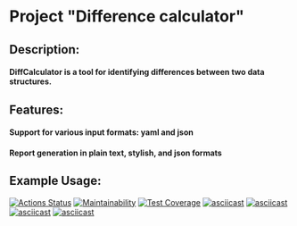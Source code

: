 # Project "Difference calculator"
## Description:
#### DiffCalculator is a tool for identifying differences between two data structures.
## Features:
#### Support for various input formats: yaml and json
#### Report generation in plain text, stylish, and json formats
## Example Usage:
[![Actions Status](https://github.com/SaliAbdullaeva/java-project-71/actions/workflows/hexlet-check.yml/badge.svg)](https://github.com/SaliAbdullaeva/java-project-71/actions)
[![Maintainability](https://api.codeclimate.com/v1/badges/441c3660842a050f496d/maintainability)](https://codeclimate.com/github/SaliAbdullaeva/java-project-71/maintainability)
[![Test Coverage](https://api.codeclimate.com/v1/badges/441c3660842a050f496d/test_coverage)](https://codeclimate.com/github/SaliAbdullaeva/java-project-71/test_coverage)
[![asciicast](https://asciinema.org/a/673710.svg)](https://asciinema.org/a/673710)
[![asciicast](https://asciinema.org/a/674626.svg)](https://asciinema.org/a/674626)
[![asciicast](https://asciinema.org/a/675009.svg)](https://asciinema.org/a/675009)
[![asciicast](https://asciinema.org/a/675096.svg)](https://asciinema.org/a/675096)

